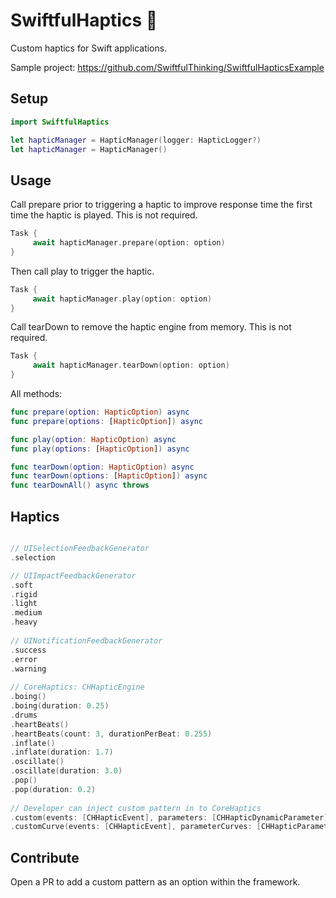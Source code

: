 # SwiftfulHaptics  📳

Custom haptics for Swift applications.

Sample project: https://github.com/SwiftfulThinking/SwiftfulHapticsExample

## Setup

```swift
import SwiftfulHaptics

let hapticManager = HapticManager(logger: HapticLogger?)
let hapticManager = HapticManager()
```

## Usage

Call prepare prior to triggering a haptic to improve response time the first time the haptic is played. This is not required.

```swift
Task {
     await hapticManager.prepare(option: option)
}
```

Then call play to trigger the haptic.

```swift
Task {
     await hapticManager.play(option: option)
}
```

Call tearDown to remove the haptic engine from memory. This is not required.

```swift
Task {
     await hapticManager.tearDown(option: option)
}
```

All methods:

```swift
func prepare(option: HapticOption) async
func prepare(options: [HapticOption]) async

func play(option: HapticOption) async
func play(options: [HapticOption]) async

func tearDown(option: HapticOption) async
func tearDown(options: [HapticOption]) async
func tearDownAll() async throws
```

## Haptics

```swift

// UISelectionFeedbackGenerator
.selection

// UIImpactFeedbackGenerator
.soft
.rigid
.light
.medium
.heavy
    
// UINotificationFeedbackGenerator
.success
.error
.warning
        
// CoreHaptics: CHHapticEngine
.boing()
.boing(duration: 0.25)
.drums
.heartBeats()
.heartBeats(count: 3, durationPerBeat: 0.255)
.inflate()
.inflate(duration: 1.7)
.oscillate()
.oscillate(duration: 3.0)
.pop()
.pop(duration: 0.2)
    
// Developer can inject custom pattern in to CoreHaptics
.custom(events: [CHHapticEvent], parameters: [CHHapticDynamicParameter])
.customCurve(events: [CHHapticEvent], parameterCurves: [CHHapticParameterCurve])

```

## Contribute

Open a PR to add a custom pattern as an option within the framework.





